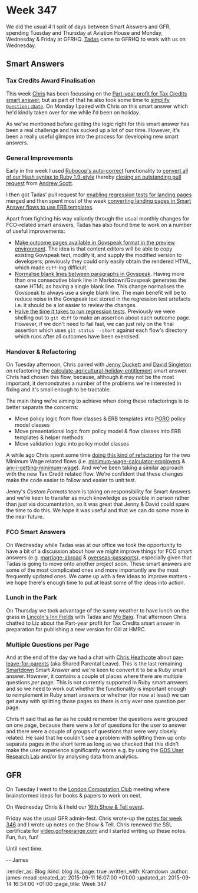 Week 347
========

We did the usual 4:1 split of days between Smart Answers and GFR, spending Tuesday and Thursday at Aviation House and Monday, Wednesday & Friday at GFRHQ. [Tadas][] came to GFRHQ to work with us on Wednesday.

## Smart Answers

### Tax Credits Award Finalisation

This week [Chris][] has been focussing on the [Part-year profit for Tax Credits smart answer][pr-1942], but as part of that he also took some time to [simplify `Question::Date`][pr-1935]. On Monday I paired with Chris on this smart answer which he'd kindly taken over for me while I'd been on holiday.

As we've mentioned before getting the logic right for this smart answer has been a real challenge and has sucked up a lot of our time. However, it's been a really useful glimpse into the process for developing new smart answers.

### General Improvements

Early in the week I used [Rubocop's auto-correct][rubocop-autocorrect] functionality to [convert all of our Hash syntax to Ruby 1.9-style][convert-ruby-hash-syntax-commit] thereby [closing an outstanding pull request][pr-1867-comment] from [Andrew Scott][].

I then got Tadas' pull request for [enabling regression tests for landing pages][pr-1908] merged and then spent most of the week [converting landing pages in Smart Answer flows to use ERB templates][pr-1941].

Apart from fighting his way valiantly through the usual monthly changes for FCO-related smart answers, Tadas has also found time to work on a number of useful improvements:

* [Make outcome pages available in Govspeak format in the preview environment][pr-1932]. The idea is that content editors will be able to copy existing Govspeak text, modify it, and supply the modified version to developers; previously they could only easily obtain the rendered HTML, which made `diff`-ing difficult.
* [Normalise blank lines between paragraphs in Govspeak][pr-1936]. Having more than one consecutive blank line in Markdown/Govspeak generates the same HTML as having a single blank line. This change normalises the Govspeak to always use a single blank line. The main benefit will be to reduce noise in the Govspeak text stored in the regression test artefacts i.e. it should be a lot easier to review the changes.
* [Halve the time it takes to run regression tests][pr-1939]. Previously we were shelling out to `git diff` to make an assertion about each outcome page. However, if we don't need to fail fast, we can just rely on the final assertion which uses `git status --short` against each flow's directory which runs after all outcomes have been exercised.

### Handover & Refactoring

On Tuesday afternoon, Chris paired with [Jenny Duckett][] and [David Singleton][] on refactoring the [calculate-agricultural-holiday-entitlement][] smart answer. Chris had chosen this flow, because, although it may not be the most important, it demonstrates a number of the problems we're interested in fixing and it's small enough to be tractable.

The main thing we're aiming to achieve when doing these refactorings is to better separate the concerns:

* Move policy logic from flow classes & ERB templates into [PORO][] policy model classes
* Move presentational logic from policy model & flow classes into ERB templates & helper methods
* Move validation logic into policy model classes

A while ago Chris spent some time [doing this kind of refactoring][pr-1856] for the two Minimum Wage related flows (i.e. [minimum-wage-calculator-employers][] & [am-i-getting-minimum-wage][]). And we've been taking a similar approach with the new Tax Credit related flow. We're confident that these changes make the code easier to follow and easier to unit test.

Jenny's *Custom Formats* team is taking on responsibility for Smart Answers and we're keen to transfer as much knowledge as possible in person rather than just via documentation, so it was great that Jenny & David could spare the time to do this. We hope it was useful and that we can do some more in the near future.

### FCO Smart Answers

On Wednesday while Tadas was at our office we took the opportunity to have a bit of a discussion about how we might improve things for FCO smart answers (e.g. [marriage-abroad][] & [overseas-passports][]), especially given that Tadas is going to move onto another project soon. These smart answers are some of the most complicated ones and more importantly are the most frequently updated ones. We came up with a few ideas to improve matters - we hope there's enough time to put at least some of the ideas into action.

### Lunch in the Park

On Thursday we took advantage of the sunny weather to have lunch on the grass in [Lincoln's Inn Fields][lincolns-inn-fields] with Tadas and [Mo Baig][]. That afternoon Chris chatted to Liz about the Part-year profit for Tax Credits smart answer in preparation for publishing a new version for Gill at HMRC.

### Multiple Questions per Page

And at the end of the day we had a chat with [Chris Heathcote][] about [pay-leave-for-parents][] (aka Shared Parental Leave). This is the last remaining [Smartdown][] Smart Answer and we're keen to convert it to be a Ruby smart answer. However, it contains a couple of places where there are multiple questions *per page*. This is not currently supported in Ruby smart answers and so we need to work out whether the functionality is important enough to reimplement in Ruby smart answers or whether (for now at least) we can get away with splitting those pages so there is only ever one question per page.

Chris H said that as far as he could remember the questions were grouped on one page, because there were a *lot* of questions for the user to answer and there were a couple of groups of questions that were very closely related. He said that he couldn't see a problem with splitting them up onto separate pages in the short term as long as we checked that this didn't make the user experience significantly worse e.g. by using the [GDS User Research Lab][gds-user-research-lab] and/or by analysing data from analytics.

## GFR

On Tuesday I went to the [London Computation Club][] meeting where brainstormed ideas for books & papers to work on next.

On Wednesday Chris & I held our [16th Show & Tell event][show-and-tell-16].

Friday was the usual GFR admin-fest. Chris wrote-up the [notes for week 346][week-346] and I wrote up notes on the Show & Tell. Chris renewed the SSL certificate for [video.gofreerange.com][] and I started writing up these notes. Fun, fun, fun!

Until next time.

-- James

[Chris]: /chris-roos
[Jenny Duckett]: https://twitter.com/jenny_duckett
[David Singleton]: http://dsingleton.co.uk/
[Tadas]: http://codeme.lt/
[Mo Baig]: https://twitter.com/mo_baig
[lincolns-inn-fields]: https://en.wikipedia.org/wiki/Lincoln%27s_Inn_Fields
[pr-1867-comment]: https://github.com/alphagov/smart-answers/pull/1867#issuecomment-138568472
[pr-1941]: https://github.com/alphagov/smart-answers/pull/1941
[pr-1942]: https://github.com/alphagov/smart-answers/pull/1942
[pr-1935]: https://github.com/alphagov/smart-answers/pull/1935
[pr-1908]: https://github.com/alphagov/smart-answers/pull/1908
[pr-1932]: https://github.com/alphagov/smart-answers/pull/1932
[pr-1936]: https://github.com/alphagov/smart-answers/pull/1936
[pr-1939]: https://github.com/alphagov/smart-answers/pull/1939
[pr-1856]: https://github.com/alphagov/smart-answers/pull/1856
[Andrew Scott]: http://cogentia.io/
[convert-ruby-hash-syntax-commit]: https://github.com/alphagov/smart-answers/commit/4cb96a4d66521af1ec0ff130e30c1b08476634db
[rubocop-autocorrect]: https://github.com/bbatsov/rubocop/wiki/Automatic-Corrections
[PORO]: http://blog.jayfields.com/2007/10/ruby-poro.html
[calculate-agricultural-holiday-entitlement]: https://www.gov.uk/calculate-agricultural-holiday-entitlement
[am-i-getting-minimum-wage]: https://www.gov.uk/am-i-getting-minimum-wage
[minimum-wage-calculator-employers]: https://www.gov.uk/minimum-wage-calculator-employers
[marriage-abroad]: https://www.gov.uk/marriage-abroad
[overseas-passports]: https://www.gov.uk/overseas-passports
[Chris Heathcote]: http://anti-mega.com/
[pay-leave-for-parents]: https://www.gov.uk/pay-leave-for-parents
[Smartdown]: https://github.com/alphagov/smartdown
[gds-user-research-lab]: https://gds.blog.gov.uk/2014/12/03/our-gds-user-research-lab-is-6-months-old/
[London Computation Club]: http://london.computation.club/
[show-and-tell-16]: /show-and-tell-16
[week-346]: /week-346
[video.gofreerange.com]: https://video.gofreerange.com

:render_as: Blog
:kind: blog
:is_page: true
:written_with: Kramdown
:author: james-mead
:created_at: 2015-09-11 16:07:00 +01:00
:updated_at: 2015-09-14 16:34:00 +01:00
:page_title: Week 347
